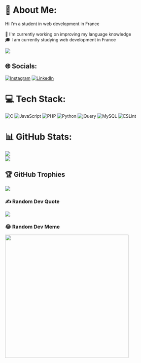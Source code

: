 # 💫 About Me:
Hi I'm a student in web development in France<br><br>📍 I'm currently working on improving my language knowledge<br>🎓 I am currently studying web development in France

[![](https://visitcount.itsvg.in/api?id=Coding-Diligence&icon=5&color=3)](https://visitcount.itsvg.in)
## 🌐 Socials:
[![Instagram](https://img.shields.io/badge/Instagram-%23E4405F.svg?logo=Instagram&logoColor=white)](https://www.instagram.com/kilian_psd/) [![LinkedIn](https://img.shields.io/badge/LinkedIn-%230077B5.svg?logo=linkedin&logoColor=white)](https://www.linkedin.com/in/kilian-poussard-599470296/) 

# 💻 Tech Stack:
![C](https://img.shields.io/badge/c-%2300599C.svg?style=flat&logo=c&logoColor=white) ![JavaScript](https://img.shields.io/badge/javascript-%23323330.svg?style=flat&logo=javascript&logoColor=%23F7DF1E) ![PHP](https://img.shields.io/badge/php-%23777BB4.svg?style=flat&logo=php&logoColor=white) ![Python](https://img.shields.io/badge/python-3670A0?style=flat&logo=python&logoColor=ffdd54) ![jQuery](https://img.shields.io/badge/jquery-%230769AD.svg?style=flat&logo=jquery&logoColor=white) ![MySQL](https://img.shields.io/badge/mysql-%2300000f.svg?style=flat&logo=mysql&logoColor=white) ![ESLint](https://img.shields.io/badge/ESLint-4B3263?style=flat&logo=eslint&logoColor=white)
# 📊 GitHub Stats:
![](https://github-readme-stats.vercel.app/api?username=Coding-Diligence&theme=dark&hide_border=false&include_all_commits=true&count_private=false)<br/>
![](https://github-readme-streak-stats.herokuapp.com/?user=Coding-Diligence&theme=dark&hide_border=false)<br/>

## 🏆 GitHub Trophies
![](https://github-profile-trophy.vercel.app/?username=Coding-Diligence&theme=darkhub&no-frame=false&no-bg=false&margin-w=4)

### ✍️ Random Dev Quote
![](https://quotes-github-readme.vercel.app/api?type=horizontal&theme=dark)

### 😂 Random Dev Meme
<img src='https://randommeme-five.vercel.app/' style="height: 400px;"/>

